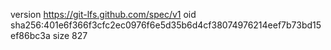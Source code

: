 version https://git-lfs.github.com/spec/v1
oid sha256:401e6f366f3cfc2ec0976f6e5d35b6d4cf38074976214eef7b73bd15ef86bc3a
size 827
